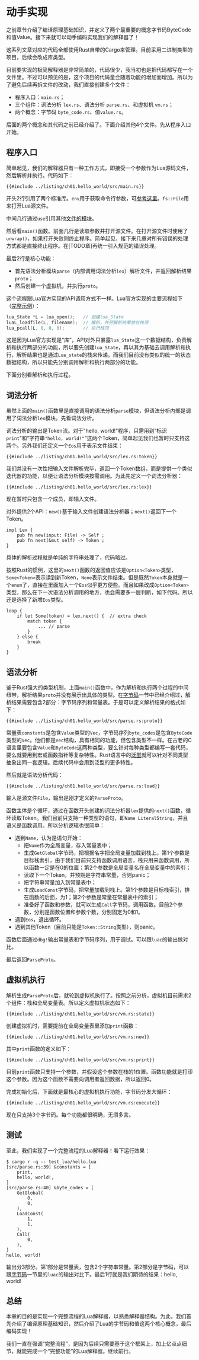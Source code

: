 # 动手实现

之前章节介绍了编译原理基础知识，并定义了两个最重要的概念字节码ByteCode和值Value。接下来就可以动手编码实现我们的解释器了！

这系列文章对应的代码全部使用Rust自带的Cargo来管理。目前采用二进制类型的项目，后续会改成库类型。

目前要实现的极简解释器是非常简单的，代码很少，我当初也是把代码都写在一个文件里。不过可以预见的是，这个项目的代码量会随着功能的增加而增加。所以为了避免后续再拆文件的改动，我们直接创建多个文件：

- 程序入口：`main.rs`；
- 三个组件：词法分析 `lex.rs`、语法分析 `parse.rs`、和虚拟机 `vm.rs`；
- 两个概念：字节码 `byte_code.rs`、值`value.rs`。

后面的两个概念和其代码之前已经介绍了。下面介绍其他4个文件。先从程序入口开始。

## 程序入口

简单起见，我们的解释器只有一种工作方式，即接受一个参数作为Lua源码文件，然后解析并执行。代码如下：

```rust,ignore
{{#include ../listing/ch01.hello_world/src/main.rs}}
```

开头2行引用了两个标准库。`env`用于获取命令行参数，可[参考这里](https://kaisery.github.io/trpl-zh-cn/ch12-01-accepting-command-line-arguments.html#%E8%AF%BB%E5%8F%96%E5%8F%82%E6%95%B0%E5%80%BC)。`fs::File`用来打开Lua源文件。

中间几行通过`use`引用其他[文件的模块](https://kaisery.github.io/trpl-zh-cn/ch07-04-bringing-paths-into-scope-with-the-use-keyword.html)。

然后看`main()`函数。前面几行是读取参数并打开源文件。在打开源文件时使用了`unwrap()`，如果打开失败则终止程序。简单起见，接下来几章对所有错误的处理方式都是直接终止程序。在[TODO章]再统一引入规范的错误处理。

最后2行是核心功能：

- 首先语法分析模块`parse`（内部调用词法分析`lex`）解析文件，并返回解析结果`proto`；
- 然后创建一个虚拟机，并执行`proto`。

这个流程跟Lua官方实现的API调用方式不一样。Lua官方实现的主要流程如下（[完整示例](https://www.lua.org/pil/24.1.html)）：

```c
lua_State *L = lua_open();   // 创建lua_State
luaL_loadfile(L, filename);  // 解析，并把解析结果放在栈顶
lua_pcall(L, 0, 0, 0);       // 执行栈顶
```

这是因为Lua官方实现是“库”，API对外只暴露`lua_State`这一个数据结构，负责解析和执行两部分的功能，所以要先创建`lua_State`，再以其为基础去调用解析和执行，解析结果也是通过`Lua_state`的栈来传递。而我们目前没有类似的统一的状态数据结构，所以只能先分别调用解析和执行两部分的功能。

下面分别看解析和执行过程。

## 词法分析

虽然上面的`main()`函数里是直接调用的语法分析`parse`模块，但语法分析内部是调用了词法分析`lex`模块。先看词法分析。

词法分析的输出是Token流。对于"hello, world!"程序，只需用到“标识`print`”和“字符串`"hello, world!"`”这两个Token，简单起见我们也暂时只支持这两个。另外我们还定义一个`Eos`用于表示文件结束：

```rust,ignore
{{#include ../listing/ch01.hello_world/src/lex.rs:token}}
```

我们并没有一次性把输入文件解析完毕，返回一个Token数组，而是提供一个类似迭代器的功能，以便让语法分析模块按需调用。为此先定义一个词法分析器：

```rust,ignore
{{#include ../listing/ch01.hello_world/src/lex.rs:lex}}
```

现在暂时只包含一个成员，即输入文件。

对外提供2个API：`new()`基于输入文件创建语法分析器；`next()`返回下一个Token。

```rust,ignore
impl Lex {
    pub fn new(input: File) -> Self ;
    pub fn next(&mut self) -> Token ;
}
```

具体的解析过程就是单纯的字符串处理了，代码略过。

按照Rust的惯例，这里的`next()`函数的返回值应该是`Option<Token>`类型，`Some<Token>`表示读到新Token，`None`表示文件结束。但是既然`Token`本身就是一个`enum`了，直接在里面加入一个`Eos`似乎更方便些。而且如果改成`Option<Token>`类型，那么在下一次语法分析调用的地方，也会需要多一层判断，如下代码。所以还是选择了新增`Eos`类型。

```rust,ignore
loop {
    if let Some(token) = lex.next() {  // extra check
        match token {
            ... // parse
        }
    } else {
        break
    }
}
```


## 语法分析

鉴于Rust强大的类型机制，上面`main()`函数中，作为解析和执行两个过程的中间纽带，解析结果`proto`并没有展示出具体的类型。在[字节码](./ch01-02.byte_codes.md)一节中已经介绍过，解析结果需要包含2部分：字节码序列和常量表。于是可以定义解析结果的格式如下：

```rust,ignore
{{#include ../listing/ch01.hello_world/src/parse.rs:proto}}
```

常量表`constants`是包含`Value`类型的`Vec`，字节码序列`byte_codes`是包含`ByteCode`类型的`Vec`。他们都是`Vec`结构，具有相同的功能，但包含类型不一样。在古老的C语言里要包含`Value`和`ByteCode`这两种类型，要么针对每种类型都编写一套代码，要么就要用到宏或函数指针等复杂特性。Rust语言中的[泛型](https://kaisery.github.io/trpl-zh-cn/ch10-01-syntax.html)就可以针对不同类型抽象出同一套逻辑。后续代码中会用到泛型的更多特性。

然后就是语法分析代码：

```rust,ignore
{{#include ../listing/ch01.hello_world/src/parse.rs:load}}
```

输入是源文件`File`，输出是刚才定义的`ParseProto`。

函数主体是个循环，通过在函数开头创建的词法分析器`lex`提供的`next()`函数，循环读取Token。我们目前只支持一种类型的语句，即`Name LiteralString`，并且语义是函数调用。所以分析逻辑也很简单：

- 遇到`Name`，认为是语句开始：
  - 把`Name`作为全局变量，存入常量表中；
  - 生成`GetGlobal`字节码，把根据名字把全局变量加载到栈上。第1个参数是目标栈索引，由于我们目前只支持函数调用语言，栈只用来函数调用，所以函数一定是在0的位置；第2个参数是全局变量名在全局变量中的索引；
  - 读取下一个Token，并预期是字符串常量，否则panic；
  - 把字符串常量加入到常量表中；
  - 生成`LoadConst`字节码，把常量加载到栈上。第1个参数是目标栈索引，排在函数的后面，为1；第2个参数是常量在常量表中的索引；
  - 准备好了函数和参数，就可以生成`Call`字节码，调用函数。目前2个参数，分别是函数位置和参数个数，分别固定为0和1。
- 遇到`Eos`，退出循环。
- 遇到其他Token（目前只能是`Token::String`类型），则panic。

函数后面通过`dbg!`输出常量表和字节码序列，用于调试。可以跟`luac`的输出做对比。

最后返回`ParseProto`。

## 虚拟机执行

解析生成`ParseProto`后，就轮到虚拟机执行了。按照之前分析，虚拟机目前需求2个组件：栈和全局变量表。所以定义虚拟机状态如下：

```rust,ignore
{{#include ../listing/ch01.hello_world/src/vm.rs:state}}
```

创建虚拟机时，需要提前在全局变量表里添加`print`函数：

```rust,ignore
{{#include ../listing/ch01.hello_world/src/vm.rs:new}}
```

其中`print`函数的定义如下：

```rust,ignore
{{#include ../listing/ch01.hello_world/src/vm.rs:print}}
```

目前`print`函数只支持一个参数，并假设这个参数在栈的1位置。函数功能就是打印这个参数。因为这个函数不需要向调用者返回数据，所以返回0。

完成初始化后，下面就是最核心的虚拟机执行功能，字节码分发大循环：

```rust,ignore
{{#include ../listing/ch01.hello_world/src/vm.rs:execute}}
```

现在只支持3个字节码。每个功能都很明确，无须多言。

## 测试

至此，我们实现了一个完整流程的Lua解释器！看下运行效果：

```
$ cargo r -q -- test_lua/hello.lua
[src/parse.rs:39] &constants = [
    print,
    hello, world!,
]
[src/parse.rs:40] &byte_codes = [
    GetGlobal(
        0,
        0,
    ),
    LoadConst(
        1,
        1,
    ),
    Call(
        0,
    ),
]
hello, world!
```

输出分3部分。第1部分是常量表，包含2个字符串常量。第2部分是字节码，可以跟[字节码](./ch01-02.byte_codes.md)一节里的`luac`的输出对比下。最后1行就是我们期待的结果：hello, world!

## 总结

本章的目的是实现一个完整流程的Lua解释器，以熟悉解释器结构。为此，我们首先介绍了编译原理基础知识，然后介绍了Lua的字节码和值这两个核心概念，最后编码实现！

我们一直在强调“完整流程”，是因为后续只需要基于这个框架上，加上亿点点细节，就能完成一个“完整功能”的Lua解释器。继续前行。